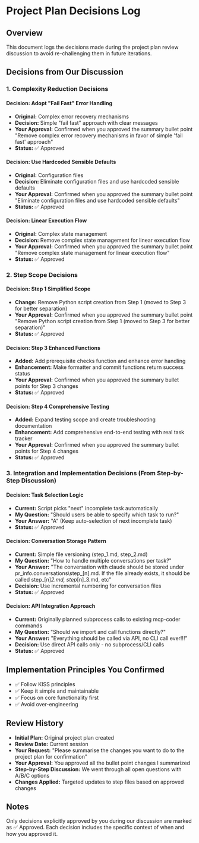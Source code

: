 # Project Plan Decisions Log

## Overview
This document logs the decisions made during the project plan review discussion to avoid re-challenging them in future iterations.

## Decisions from Our Discussion

### 1. Complexity Reduction Decisions

#### **Decision: Adopt "Fail Fast" Error Handling**
- **Original:** Complex error recovery mechanisms
- **Decision:** Simple "fail fast" approach with clear messages
- **Your Approval:** Confirmed when you approved the summary bullet point "Remove complex error recovery mechanisms in favor of simple 'fail fast' approach"
- **Status:** ✅ Approved

#### **Decision: Use Hardcoded Sensible Defaults**
- **Original:** Configuration files
- **Decision:** Eliminate configuration files and use hardcoded sensible defaults
- **Your Approval:** Confirmed when you approved the summary bullet point "Eliminate configuration files and use hardcoded sensible defaults"
- **Status:** ✅ Approved

#### **Decision: Linear Execution Flow**
- **Original:** Complex state management
- **Decision:** Remove complex state management for linear execution flow
- **Your Approval:** Confirmed when you approved the summary bullet point "Remove complex state management for linear execution flow"
- **Status:** ✅ Approved

### 2. Step Scope Decisions

#### **Decision: Step 1 Simplified Scope**
- **Change:** Remove Python script creation from Step 1 (moved to Step 3 for better separation)
- **Your Approval:** Confirmed when you approved the summary bullet point "Remove Python script creation from Step 1 (moved to Step 3 for better separation)"
- **Status:** ✅ Approved

#### **Decision: Step 3 Enhanced Functions**
- **Added:** Add prerequisite checks function and enhance error handling
- **Enhancement:** Make formatter and commit functions return success status
- **Your Approval:** Confirmed when you approved the summary bullet points for Step 3 changes
- **Status:** ✅ Approved

#### **Decision: Step 4 Comprehensive Testing**
- **Added:** Expand testing scope and create troubleshooting documentation
- **Enhancement:** Add comprehensive end-to-end testing with real task tracker
- **Your Approval:** Confirmed when you approved the summary bullet points for Step 4 changes
- **Status:** ✅ Approved

### 3. Integration and Implementation Decisions (From Step-by-Step Discussion)

#### **Decision: Task Selection Logic**
- **Current:** Script picks "next" incomplete task automatically
- **My Question:** "Should users be able to specify which task to run?"
- **Your Answer:** "A" (Keep auto-selection of next incomplete task)
- **Status:** ✅ Approved

#### **Decision: Conversation Storage Pattern**
- **Current:** Simple file versioning (step_1.md, step_2.md)
- **My Question:** "How to handle multiple conversations per task?"
- **Your Answer:** "The conversation with claude should be stored under pr_info.conversations\step_[n].md. If the file already exists, it should be called step_[n]_2.md, step_[n]_3.md, etc"
- **Decision:** Use incremental numbering for conversation files
- **Status:** ✅ Approved

#### **Decision: API Integration Approach**
- **Current:** Originally planned subprocess calls to existing mcp-coder commands
- **My Question:** "Should we import and call functions directly?"
- **Your Answer:** "Everything should be called via API, no CLI call ever!!!"
- **Decision:** Use direct API calls only - no subprocess/CLI calls
- **Status:** ✅ Approved

## Implementation Principles You Confirmed

- ✅ Follow KISS principles
- ✅ Keep it simple and maintainable
- ✅ Focus on core functionality first
- ✅ Avoid over-engineering

## Review History

- **Initial Plan:** Original project plan created
- **Review Date:** Current session
- **Your Request:** "Please summarise the changes you want to do to the project plan for confirmation"
- **Your Approval:** You approved all the bullet point changes I summarized
- **Step-by-Step Discussion:** We went through all open questions with A/B/C options
- **Changes Applied:** Targeted updates to step files based on approved changes

## Notes

Only decisions explicitly approved by you during our discussion are marked as ✅ Approved. Each decision includes the specific context of when and how you approved it.
